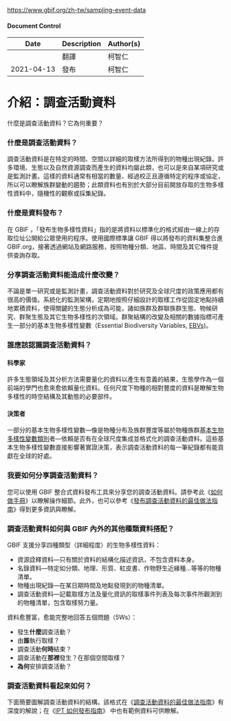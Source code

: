 https://www.gbif.org/zh-tw/sampling-event-data

#### Document Control
| Date | Description | Author(s) |
| ---- | ----------- | --------- |
| | 翻譯  | 柯智仁    |
| 2021-04-13 | 發布  | 柯智仁 |

# 介紹：調查活動資料

什麼是調查活動資料？它為何重要？        

### 什麼是調查活動資料？

調查活動資料是在特定的時間、空間以詳細的取樣方法所得到的物種出現紀錄。許多環境、生態以及自然資源調查而產生的資料均屬此類，也可以是來自某項研究或是監測計畫。這樣的資料通常有相當的數量、經過校正且遵循特定的程序或協定，所以可以瞭解族群變動的趨勢；此類資料也有別於大部分目前開放存取的生物多樣性資料中，隨機性的觀察或採集紀錄。

### 什麼是資料發布？

在 GBIF ，「發布生物多樣性資料」指的是將資料以標準化的格式經由一線上的存取位址公開給公眾使用的程序。使用國際標準讓 GBIF 得以將發布的資料集整合進 GBIF.org，接著透過網站及網路服務，按照物種分類、地區、時間及其它條件提供查詢存取。

### 分享調查活動資料能造成什麼改變？

不論是單一研究或是監測計畫，調查活動資料對於研究及全球尺度的政策應用都有很高的價值。系統化的監測架構，定期地按照仔細設計的取樣工作從固定地點持續地累積資料，使得關鍵的生態分析成為可能，諸如族群及群聯族群生態、物候研究、群聚生態及其它生物多樣性的次領域。群聚結構的改變及相關的數據指標可產生一部分的基本生物多樣性變數（Essential Biodiversity Variables, [EBVs](http://geobon.org/essential-biodiversity-variables/what-are-ebvs))。

### 誰應該認識調查活動資料？

#### 科學家

許多生態領域及其分析方法需要量化的資料以產生有意義的結果，生態學作為一個前端的學門也愈來愈依賴量化資料。任何尺度下物種的相對豐度的資料是瞭解生物多樣性的時空結構及其動態的必要部件。

#### 決策者

一部分的基本生物多樣性變數—像是物種分布及族群豐度等屬於物種族群[基本生物多樣性變數類別](http://geobon.org/essential-biodiversity-variables/classes)者—依賴是否有在全球尺度集成並格式化的調查活動資料。這些基本生物多樣性變數直接影響著實證決策，表示調查活動資料的每一筆紀錄都有能貢獻在全球的好處。

### 我要如何分享調查活動資料？

您可以使用 GBIF 整合式資料發布工具來分享您的調查活動資料。請參考此《[如何做手冊](https://github.com/gbif/ipt/wiki/howToPublish)》以瞭解操作細節。此外，也可以參考《[發布調查活動資料的最佳做法指南](https://github.com/gbif/ipt/wiki/BestPracticesSamplingEventData)》得到更多資訊與瞭解。

### 調查活動資料如何與 GBIF 內外的其他種類資料搭配？

GBIF 支援分享四種類型（詳細程度）的生物多樣性資料：

- 資源詮釋資料—只有關於資料的結構化描述資訊，不包含資料本身。
- 名錄資料—特定如分類、地理、形質、紅皮書、作物野生近緣種…等等的物種清單。
- 物種出現紀錄—在某日期時間及地點發現到的物種清單。
- 調查活動資料—記載取樣方法及量化資訊的取樣事件列表及每次事件所觀測到的物種清單，包含取樣努力量。

資料愈豐富，愈能完整地回答五個問題（5Ws）：

- 發生**什麼**調查活動？
- 由**誰**執行取樣？
- 調查活動**何時**結束？
- 調查活動在**那裡**發生？在那個空間取樣？
- **為何**安排調查活動？

### 調查活動資料看起來如何？

下面簡要圖解調查活動資料的結構。該格式在《[調查活動資料的最佳做法指南](https://github.com/gbif/ipt/wiki/BestPracticesSamplingEventData)》有深度的解說；在《[IPT 如何發布指南](https://github.com/gbif/ipt/wiki/samplingEventData#exemplar-datasets)》  中也有範例資料可供瞭解。